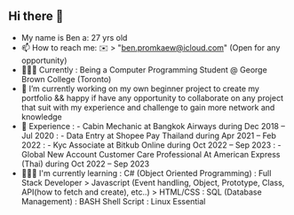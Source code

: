 ## Hi there 👋 
- My name is Ben a: 27 yrs old
- 📫 How to reach me: ✉️ > "ben.promkaew@icloud.com" (Open for any opportunity)
- 👨🏻‍🎓 Currently : Being a Computer Programming Student @ George Brown College (Toronto)
- 💼 I’m currently working on my own beginner project to create my portfolio && happy if have any opportunity to collaborate
                        on any project that suit with my experience and challenge to gain more network and knowledge 
- 📂 Experience : - Cabin Mechanic at Bangkok Airways during Dec 2018 – Jul 2020
             : - Data Entry at Shopee Pay Thailand during Apr 2021 – Feb 2022
             : - Kyc Associate at Bitkub Online during Oct 2022 – Sep 2023
             : - Global New Account Customer Care Professional At American Express (Thai) during Oct 2022 – Sep 2023
- 👨🏻‍💻 I'm currently learning : C# (Object Oriented Programming)
                         : Full Stack Developer
                           > Javascript (Event handling, Object, Prototype, Class, API(how to fetch and create), etc..)
                           > HTML/CSS 
                         : SQL (Database Management)
                         : BASH Shell Script
                         : Linux Essential 
<!--
**Bennnto/Bennnto** is a ✨ _special_ ✨ repository because its `README.md` (this file) appears on your GitHub profile.




- 🔭 I’m currently working on ...
- 🌱 I’m currently learning ...
- 👯 I’m looking to collaborate on ...
- 🤔 I’m looking for help with ...
- 💬 Ask me about ...
- 📫 How to reach me: ...
- 😄 Pronouns: ...
- ⚡ Fun fact: ...
-->
